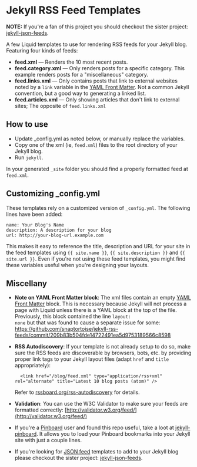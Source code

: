 Jekyll RSS Feed Templates
=========================

**NOTE:** If you're a fan of this project you should checkout the sister project: [jekyll-json-feeds](https://github.com/snaptortoise/jekyll-json-feeds).

A few Liquid templates to use for rendering RSS feeds for your Jekyll blog.  Featuring four kinds of feeds:

- **feed.xml** &mdash; Renders the 10 most recent posts.
- **feed.category.xml** &mdash; Only renders posts for a specific category. This example renders posts for a "miscellaneous" category.
- **feed.links.xml** &mdash; Only contains posts that link to external websites noted by a <code>link</code> variable in the [YAML Front Matter](https://github.com/mojombo/jekyll/wiki/YAML-Front-Matter).  Not a common Jekyll convention, but a good way to generating a linked list.
- **feed.articles.xml** &mdash; Only showing articles that don't link to external sites; The opposite of <code>feed.links.xml</code>

How to use
----------
- Update \_config.yml as noted below, or manually replace the variables.
- Copy one of the xml (ie, <code>feed.xml</code>) files to the root directory of your Jekyll blog.
- Run <code>jekyll</code>.

In your generated <code>\_site</code> folder you should find a properly formatted feed at <code>feed.xml</code>.

Customizing \_config.yml
------
These templates rely on a customized version of <code>\_config.yml</code>.  The following lines have been added:

	name: Your Blog's Name
	description: A description for your blog
	url: http://your-blog-url.example.com

This makes it easy to reference the title, description and URL for your site in the feed templates using <code>{{ site.name }}</code>, <code>{{ site.description }}</code> and <code>{{ site.url }}</code>.  Even if you're not using these feed templates, you might find these variables useful when you're designing your layouts.


Miscellany
-----------
- **Note on YAML Front Matter block**: The xml files contain an empty [YAML Front Matter](https://github.com/mojombo/jekyll/wiki/YAML-Front-Matter) block. This is necessary because Jekyll will not process a page with Liquid unless there is a YAML block at the top of the file. Previously, this block contained the line <code>layout: none</code> but that was found to cause a separate issue for some: https://github.com/snaptortoise/jekyll-rss-feeds/commit/209b83b504fde14722491ea5d9753189566c8598
- **RSS Autodiscovery**: If your template is not already setup to do so, make sure the RSS feeds are discoverable by browsers, bots, etc. by providing proper link tags to your Jekyll layout files (adapt `href` and `title` appropriately):

    	<link href="/blog/feed.xml" type="application/rss+xml" rel="alternate" title="Latest 10 blog posts (atom)" />

    Refer to [rssboard.org/rss-autodiscovery](http://www.rssboard.org/rss-autodiscovery) for details.
- **Validation**: You can use the W3C Validator to make sure your feeds are formatted correctly: [http://validator.w3.org/feed/](http://validator.w3.org/feed/)

- If you're a [Pinboard](https://pinboard.in) user and found this repo useful, take a loot at [jekyll-pinboard](https://github.com/snaptortoise/jekyll-pinboard-plugin). It allows you to load your Pinboard bookmarks into your Jekyll site with just a couple lines.

- If you're looking for [JSON feed](jsonfeed.org) templates to add to your Jekyll blog please checkout the sister project: [jekyll-json-feeds](https://github.com/snaptortoise/jekyll-json-feeds).
